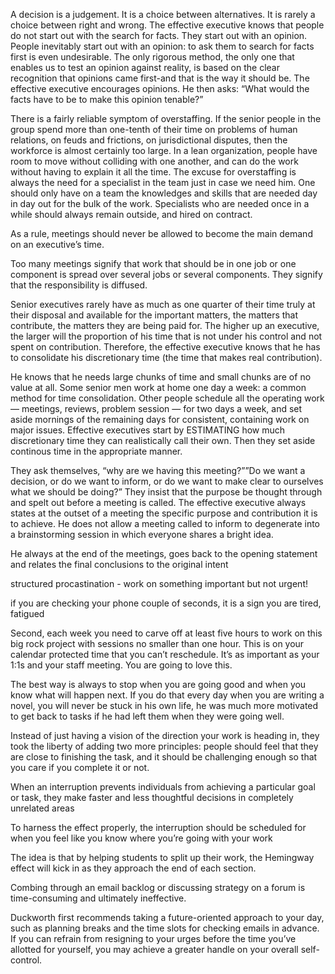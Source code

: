 A decision is a judgement. It is a choice between alternatives. It is rarely a choice between right and wrong.
The effective executive knows that people do not start out with the search for facts. They start out with an opinion.
People inevitably start out with an opinion: to ask them to search for facts first is even undesirable.
The only rigorous method, the only one that enables us to test an opinion against reality, is based on the clear recognition that opinions came first-and that is the way it should be.
The effective executive encourages opinions. He then asks: “What would the facts have to be to make this opinion tenable?”


There is a fairly reliable symptom of overstaffing. If the senior people in the group spend more than one-tenth of their time on problems of human relations, on feuds and frictions, on jurisdictional disputes, then the workforce is almost certainly too large.
In a lean organization, people have room to move without colliding with one another, and can do the work without having to explain it all the time.
The excuse for overstaffing is always the need for a specialist in the team just in case we need him. One should only have on a team the knowledges and skills that are needed day in day out for the bulk of the work. Specialists who are needed once in a while should always remain outside, and hired on contract.

As a rule, meetings should never be allowed to become the main demand on an executive’s time.

Too many meetings signify that work that should be in one job or one component is spread over several jobs or several components. They signify that the responsibility is diffused.

Senior executives rarely have as much as one quarter of their time truly at their disposal and available for the important matters, the matters that contribute, the matters they are being paid for.
The higher up an executive, the larger will the proportion of his time that is not under his control and not spent on contribution. Therefore, the effective executive knows that he has to consolidate his discretionary time (the time that makes real contribution).

He knows that he needs large chunks of time and small chunks are of no value at all.
Some senior men work at home one day a week: a common method for time consolidation.
Other people schedule all the operating work — meetings, reviews, problem session — for two days a week, and set aside mornings of the remaining days for consistent, containing work on major issues.
Effective executives start by ESTIMATING how much discretionary time they can realistically call their own. Then they set aside continous time in the appropriate manner.

They ask themselves, “why are we having this meeting?””Do we want a decision, or do we want to inform, or do we want to make clear to ourselves what we should be doing?”
They insist that the purpose be thought through and spelt out before a meeting is called.
The effective executive always states at the outset of a meeting the specific purpose and contribution it is to achieve. He does not allow a meeting called to inform to degenerate into a brainstorming session in which everyone shares a bright idea.

He always at the end of the meetings, goes back to the opening statement and relates the final conclusions to the original intent

structured procastination - work on something important but not urgent!

if you are checking your phone couple of seconds, it is a sign you are tired, fatigued

Second, each week you need to carve off at least five hours to work on this big rock project with sessions no smaller than one hour. This is on your calendar protected time that you can’t reschedule. It’s as important as your 1:1s and your staff meeting. You are going to love this.

The best way is always to stop when you are going good and when you know what will happen next. If you do that every day when you are writing a novel, you will never be stuck
 in his own life, he was much more motivated to get back to tasks if he had left them when they were going well.

 Instead of just having a vision of the direction your work is heading in, they took the liberty of adding two more principles: people should feel that they are close to finishing the task, and it should be challenging enough so that you care if you complete it or not.

 When an interruption prevents individuals from achieving a particular goal or task, they make faster and less thoughtful decisions in completely unrelated areas

 To harness the effect properly, the interruption should be scheduled for when you feel like you know where you’re going with your work

 The idea is that by helping students to split up their work, the Hemingway effect will kick in as they approach the end of each section.

Combing through an email backlog or discussing strategy on a forum is time-consuming and ultimately ineffective. 

Duckworth first recommends taking a future-oriented approach to your day, such as planning breaks and the time slots for checking emails in advance. If you can refrain from resigning to your urges before the time you’ve allotted for yourself, you may achieve a greater handle on your overall self-control.
